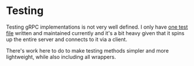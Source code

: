# Testing

Testing gRPC implementations is not very well defined. I only have [one test file](https://github.com/sderickson/saflib/blob/main/identity/identity-service/rpcs/users/get-user-profile.test.ts) written and maintained currently and it's a bit heavy given that it spins up the entire server and connects to it via a client.

There's work here to do to make testing methods simpler and more lightweight, while also including all wrappers.
